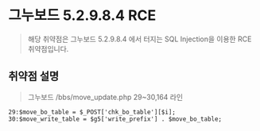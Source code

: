 # 그누보드 5.2.9.8.4 RCE
>해당 취약점은 그누보드 5.2.9.8.4 에서 터지는 SQL Injection을 이용한 RCE 취약점입니다.
>
## 취약점 설명
>그누보드 /bbs/move_update.php 29~30,164 라인
<pre><code>29:$move_bo_table = $_POST['chk_bo_table'][$i];
30:$move_write_table = $g5['write_prefix'] . $move_bo_table;</code></pre>
